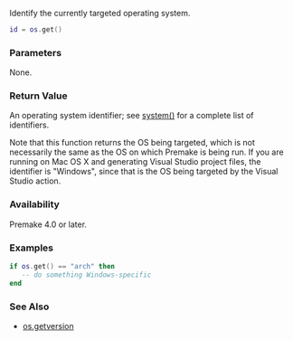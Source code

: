 Identify the currently targeted operating system.

```lua
id = os.get()
```

### Parameters ###

None.


### Return Value ###

An operating system identifier; see [system()](system.md) for a complete list of identifiers.

Note that this function returns the OS being targeted, which is not necessarily the same as the OS on which Premake is being run. If you are running on Mac OS X and generating Visual Studio project files, the identifier is "Windows", since that is the OS being targeted by the Visual Studio action.


### Availability ###

Premake 4.0 or later.


### Examples ###

```lua
if os.get() == "arch" then
   -- do something Windows-specific
end
```


### See Also ###

* [os.getversion](os.getversion.md)
